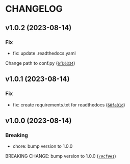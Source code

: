 # CHANGELOG



## v1.0.2 (2023-08-14)

### Fix

* fix: update .readthedocs.yaml

Change path to conf.py ([`6fb6334`](https://github.com/Definedge-Securities/pyintegrate/commit/6fb63348e671213a8994f675034c043aabd3cdd6))


## v1.0.1 (2023-08-14)

### Fix

* fix: create requirements.txt for readthedocs ([`60fe01d`](https://github.com/Definedge-Securities/pyintegrate/commit/60fe01d176131e4b11e8ff0de32ee443e1eafdc1))


## v1.0.0 (2023-08-14)

### Breaking

* chore: bump version to 1.0.0

BREAKING CHANGE: bump version to 1.0.0 ([`79cf9e1`](https://github.com/Definedge-Securities/pyintegrate/commit/79cf9e15b22ef19e85c4630e238fff95ba7b599a))
